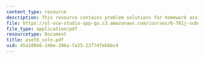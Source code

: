 ```yaml
---
content_type: resource
description: This resource contains problem solutions for homework assignment 6.
file: https://ol-ocw-studio-app-qa.s3.amazonaws.com/courses/6-781j-submicrometer-and-nanometer-technology-spring-2006/45a180b6248e206afa2522f74feb6bc4_pset6_soln.pdf
file_type: application/pdf
resourcetype: Document
title: pset6_soln.pdf
uid: 45a180b6-248e-206a-fa25-22f74feb6bc4
---
```

